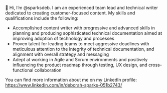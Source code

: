 👋 Hi, I’m @sparksdeb.
I am an experienced team lead and technical writer dedicated to creating customer-focused content. My skills and qualifications include the following:

 - Accomplished content writer with progressive and advanced skills in planning and producing sophisticated technical documentation aimed at improving adoption of technology and processes
 - Proven talent for leading teams to meet aggressive deadlines with meticulous attention to the integrity of technical documentation, and alignment with overall strategy and messaging
 - Adept at working in Agile and Scrum environments and positively influencing the product roadmap through testing, UX design, and cross-functional collaboration

You can find more information about me on my LinkedIn profile: https://www.linkedin.com/in/deborah-sparks-051b2743/

<!---
sparksdeb/sparksdeb is a ✨ special ✨ repository because its `README.md` (this file) appears on your GitHub profile.
You can click the Preview link to take a look at your changes.
--->
